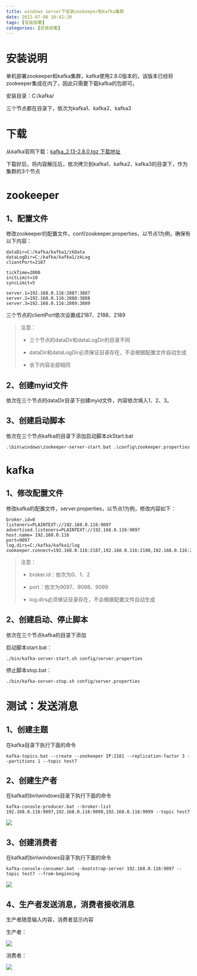 ```yaml
---
title: windows server下安装zookeeper和kafka集群
date: 2022-07-08 10:42:20
tags: [安装部署]
categories: [安装部署]
---
```


# 安装说明

单机部署zookeeper和kafka集群，kafka使用2.8.0版本的，该版本已经将zookeeper集成在内了，因此只需要下载kafka的包即可。

安装目录：C:/kafka/

三个节点都在目录下，依次为kafka1、kafka2、kafka3

# 下载

从kafka官网下载：[kafka_2.13-2.8.0.tgz 下载地址](https://archive.apache.org/dist/kafka/2.8.0/kafka_2.13-2.8.0.tgz)

下载好后，将内容解压后，依次拷贝到kafka1、kafka2、kafka3的目录下，作为集群的3个节点

# zookeeper

## 1、配置文件

修改zookeeper的配置文件，conf/zookeeper.properties，以节点1为例，确保有以下内容：

```properties
dataDir=C:/kafka/kafka1/zkData
dataLogDir=C:/kafka/kafka1/zkLog
clientPort=2187

tickTime=2000
initLimit=10
syncLimit=5

server.1=192.168.0.116:2887:3887
server.2=192.168.0.116:2888:3888
server.3=192.168.0.116:2889:3889
```

三个节点的clientPort依次设置成2187、2188、2189

> 注意：
> 
> - 三个节点的dataDir和dataLogDir的目录不同
> 
> - dataDir和dataLogDir必须保证目录存在，不会根据配置文件自动生成
> 
> - 余下内容全部相同

## 2、创建myid文件

依次在三个节点的dataDir目录下创建myid文件，内容依次填入1、2、3。

## 3、创建启动脚本

依次在三个节点kafka的目录下添加启动脚本zkStart.bat

```batch
.\bin\windows\zookeeper-server-start.bat .\config\zookeeper.properties
```

# kafka

## 1、修改配置文件

修改kafka的配置文件，server.properties，以节点1为例，修改内容如下：

```properties
broker.id=0
listeners=PLAINTEXT://192.168.0.116:9097
advertised.listeners=PLAINTEXT://192.168.0.116:9097
host.name= 192.168.0.116
port=9097
log.dirs=C:/kafka/kafka1/log
zookeeper.connect=192.168.0.116:2187,192.168.0.116:2188,192.168.0.116:2189
```

> 注意：
> 
> - broker.id：依次为0、1、2
> 
> - port：依次为9097、9098、9099
> 
> - log.dirs必须保证目录存在，不会根据配置文件自动生成

## 2、创建启动、停止脚本

依次在三个节点kafka的目录下添加

启动脚本start.bat：

```batch
./bin/kafka-server-start.sh config/server.properties
```

停止脚本stop.bat：

```batch
./bin/kafka-server-stop.sh config/server.properties
```

# 测试：发送消息

## 1、创建主题

在kafka目录下执行下面的命令

```batch
kafka-topics.bat --create --zookeeper IP:2181 --replication-factor 3 --partitions 1 --topic test7
```

## 2、创建生产者

在kafka的bin\windows目录下执行下面的命令

```batch
kafka-console-producer.bat --broker-list 192.168.0.116:9097,192.168.0.116:9098,192.168.0.116:9099 --topic test7
```

![](https://huangge1199-1303833695.cos.ap-beijing.myqcloud.com/images/dpKafkaZKCluster/2022-07-08-15-14-23-image.png)

## 3、创建消费者

在kafka的bin\windows目录下执行下面的命令

```batch
kafka-console-consumer.bat --bootstrap-server 192.168.0.116:9097 --topic test7 --from-beginning
```

![](https://huangge1199-1303833695.cos.ap-beijing.myqcloud.com/images/dpKafkaZKCluster/2022-07-08-15-14-57-image.png)

## 4、生产者发送消息，消费者接收消息

生产者随意输入内容，消费者显示内容

生产者：

![](https://huangge1199-1303833695.cos.ap-beijing.myqcloud.com/images/dpKafkaZKCluster/2022-07-08-15-15-55-image.png)

消费者：

![](https://huangge1199-1303833695.cos.ap-beijing.myqcloud.com/images/dpKafkaZKCluster/2022-07-08-15-16-48-image.png)
